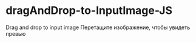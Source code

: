 # dragAndDrop-to-InputImage-JS
Drag and drop to input image
Перетащите изображение, чтобы увидеть превью
